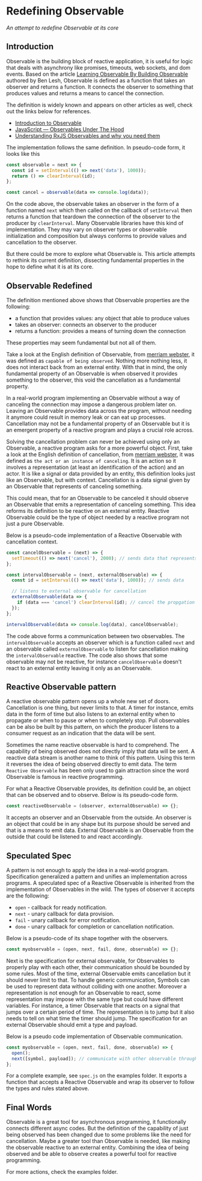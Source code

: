 # Redefining Observable

_An attempt to redefine Observable at its core_

## Introduction

Observable is the building block of reactive application, it is useful for logic that deals with asynchrony like promises, timeouts, web sockets, and dom events. Based on the article [Learning Observable By Building Observable](https://medium.com/@benlesh/learning-observable-by-building-observable-d5da57405d87) authored by Ben Lesh, Observable is defined as a function that takes an observer and returns a function. It connects the observer to something that produces values and returns a means to cancel the connection.

The definition is widely known and appears on other articles as well, check out the links below for references.

- [Introduction to Observable](https://medium.com/@davidjtomczyk/introduction-to-observable-85a5122bf260)
- [JavaScript — Observables Under The Hood](https://netbasal.com/javascript-observables-under-the-hood-2423f760584)
- [Understanding RxJS Observables and why you need them](https://blog.logrocket.com/understanding-rxjs-observables/)

The implementation follows the same definition. In pseudo-code form, it looks like this

```javascript
const observable = next => {
  const id = setInterval(() => next('data'), 1000));
  return () => clearInterval(id);
};

const cancel = observable(data => console.log(data));
```

On the code above, the observable takes an observer in the form of a function named `next` which then called on the callback of `setInterval` then returns a function that teardown the connection of the observer to the producer by `clearInterval`. Many Observable libraries have this kind of implementation. They may vary on observer types or observable initialization and composition but always conforms to provide values and cancellation to the observer.

But there could be more to explore what Observable is. This article attempts to rethink its current definition, dissecting fundamental properties in the hope to define what it is at its core.

## Observable Redefined

The definition mentioned above shows that Observable properties are the following:

- a function that provides values: any object that able to produce values
- takes an observer: connects an observer to the producer
- returns a function: provides a means of turning down the connection

These properties may seem fundamental but not all of them.

Take a look at the English definition of Observable, from [merriam webster](https://www.merriam-webster.com/dictionary/observable), it was defined as `capable of being observed`. Nothing more nothing less, it does not interact back from an external entity.  With that in mind, the only fundamental property of an Observable is when observed it provides something to the observer, this void the cancellation as a fundamental property.

In a real-world program implementing an Observable without a way of canceling the connection may impose a dangerous problem later on. Leaving an Observable provides data across the program, without needing it anymore could result in memory leak or can eat up processes. Cancellation may not be a fundamental property of an Observable but it is an emergent property of a reactive program and plays a crucial role across.

Solving the cancellation problem can never be achieved using only an Observable, a reactive program asks for a more powerful object. First, take a look at the English definition of cancellation, from [merriam webster](https://www.merriam-webster.com/dictionary/cancellation), it was defined as `the act or an instance of canceling`. It is an action so it involves a representation (at least an identification of the action) and an actor. It is like a signal or data provided by an entity, this definition looks just like an Observable, but with context. Cancellation is a data signal given by an Observable that represents of canceling something.

This could mean, that for an Observable to be canceled it should observe an Observable that emits a representation of canceling something. This idea reforms its definition to be reactive on an external entity. Reactive Observable could be the type of object needed by a reactive program not just a pure Observable.

Below is a pseudo-code implementation of a Reactive Observable with cancellation context.

```javascript
const cancelObservable = (next) => {
  setTimeout(() => next('cancel'), 2000); // sends data that represents a cancellation
};

const intervalObservable = (next, externalObservable) => {
  const id = setInterval(() => next('data'), 1000)); // sends data

  // listens to external observable for cancellation
  externalObservable(data => {
    if (data === 'cancel') clearInterval(id); // cancel the propgation when external observable emits cancellation
  });
};

intervalObservable(data => console.log(data), cancelObservable);
```
The code above forms a communication between two observables. The `intervalObservable` accepts an observer which is a function called `next` and an observable called `externalObservable` to listen for cancellation making the `intervalObservable` reactive. The code also shows that some observable may not be reactive, for instance `cancelObservable` doesn't react to an external entity leaving it only as an Observable.

## Reactive Observable pattern

A reactive observable pattern opens up a whole new set of doors. Cancellation is one thing, but never limits to that. A timer for instance, emits data in the form of time but also listens to an external entity when to propagate or when to pause or when to completely stop. Pull observables can be also be built by this pattern, on which the producer listens to a consumer request as an indication that the data will be sent.

Sometimes the name reactive observable is hard to comprehend. The capability of being observed does not directly imply that data will be sent. A reactive data stream is another name to think of this pattern. Using this term it reverses the idea of being observed directly to emit data. The term `Reactive Observable` has been only used to gain attraction since the word Observable is famous in reactive programming.

For what a Reactive Observable provides, its definition could be, an object that can be observed and to observe. Below is its pseudo-code form.

```javascript
const reactiveObservable = (observer, externalObservable) => {};
```
It accepts an observer and an Observable from the outside. An observer is an object that could be in any shape but its purpose should be served and that is a means to emit data. External Observable is an Observable from the outside that could be listened to and react accordingly.

## Speculated Spec

A pattern is not enough to apply the idea in a real-world program. Specification generalized a pattern and unifies an implementation across programs. A speculated spec of a Reactive Observable is inherited from the implementation of Observables in the wild. The types of observer it accepts are the following:

- `open` - callback for ready notification.
- `next` - unary callback for data provision.
- `fail` - unary callback for error notification.
- `done` - unary callback for completion or cancellation notification.

Below is a pseudo-code of its shape together with the observers.
```javascript
const myobservable = (open, next, fail, done, observable) => {};
```

Next is the specification for external observable, for Observables to properly play with each other, their communication should be bounded by some rules. Most of the time, external Observable emits cancellation but it should never limit to that. To handle generic communication, Symbols can be used to represent data without colliding with one another. Moreover a representation is not enough for an Observable to react, some representation may impose with the same type but could have different variables. For instance, a timer Observable that reacts on a signal that jumps over a certain period of time. The representation is to jump but it also needs to tell on what time the timer should jump. The specification for an external Observable should emit a type and payload.

Below is a pseudo code implementation of Observable communication.
```javascript
const myobservable = (open, next, fail, done, observable) => {
  open();
  next([symbol, payload]); // communicate with other observable through type and a payload
};
```
For a complete example, see `spec.js` on the examples folder. It exports a function that accepts a Reactive Observable and wrap its observer to follow the types and rules stated above.

## Final Words

Observable is a great tool for asynchronous programming, it functionally connects different async codes. But the definition of the capability of just being observed has been changed due to some problems like the need for cancellation. Maybe a greater tool than Observable is needed, like making the observable reactive to an external entity. Combining the idea of being observed and be able to observe creates a powerful tool for reactive programming.

For more actions, check the examples folder.